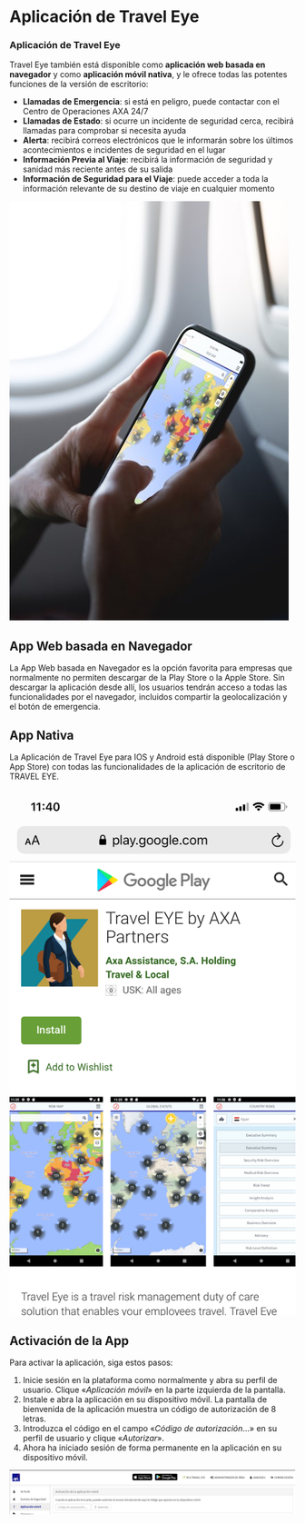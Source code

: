 # Aplicación de Travel Eye

### Aplicación de Travel Eye

Travel Eye también está disponible como **aplicación web basada en navegador** y como **aplicación móvil nativa**, y le ofrece todas las potentes funciones de la versión de escritorio:

* **Llamadas de Emergencia**: si está en peligro, puede contactar con el Centro de Operaciones AXA 24/7
* **Llamadas de Estado**: si ocurre un incidente de seguridad cerca, recibirá llamadas para comprobar si necesita ayuda
* **Alerta**: recibirá correos electrónicos que le informarán sobre los últimos acontecimientos e incidentes de seguridad en el lugar
* **Información Previa al Viaje**: recibirá la información de seguridad y sanidad más reciente antes de su salida
* **Información de Seguridad para el Viaje**: puede acceder a toda la información relevante de su destino de viaje en cualquier momento

![](.gitbook/assets/axa-app.jpg)

## App Web basada en Navegador

La App Web basada en Navegador es la opción favorita para empresas que normalmente no permiten descargar de la Play Store o la Apple Store. Sin descargar la aplicación desde allí, los usuarios tendrán acceso a todas las funcionalidades por el navegador, incluidos compartir la geolocalización y el botón de emergencia.

## App Nativa

La Aplicación de Travel Eye para IOS y Android está disponible \(Play Store o App Store\) con todas las funcionalidades de la aplicación de escritorio de TRAVEL EYE.

![](.gitbook/assets/axa-app-store-screenshot.png)

## Activación de la App

Para activar la aplicación, siga estos pasos:

1. Inicie sesión en la plataforma como normalmente y abra su perfil de usuario. Clique «_Aplicación móvil_» en la parte izquierda de la pantalla. 
2. Instale e abra la aplicación en su dispositivo móvil. La pantalla de bienvenida de la aplicación muestra un código de autorización de 8 letras. 
3. Introduzca el código en el campo «_Código de autorización_...» en su perfil de usuario y clique «_Autorizar_». 
4. Ahora ha iniciado sesión de forma permanente en la aplicación en su dispositivo móvil.

![](.gitbook/assets/axa-app-travel-eye-user-backend-eng.png)

